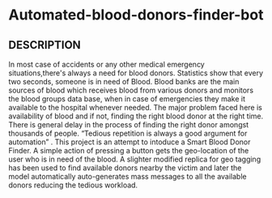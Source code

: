 # Automated-blood-donors-finder-bot

## DESCRIPTION
In most case of accidents or any other medical emergency situations,there's always a need for blood donors. Statistics
show that every two seconds, someone is in need of Blood. Blood banks are the main sources of blood which receives blood from various donors and
monitors the blood groups data base, when in case of emergencies they make it available to the
hospital whenever needed. The major problem faced here is availability of blood and if not, finding
the right blood donor at the right time. There is general delay in the process of finding the right
donor amongst thousands of people.
“Tedious repetition is always a good argument for automation” .
This project is an attempt to intoduce a Smart
Blood Donor Finder. A simple action of pressing a button gets the geo-location of the user
who is in need of the blood. A slighter modified replica for geo tagging has been used to find available donors nearby the victim and later the model automatically auto-generates mass messages to all the available donors reducing the tedious workload.
